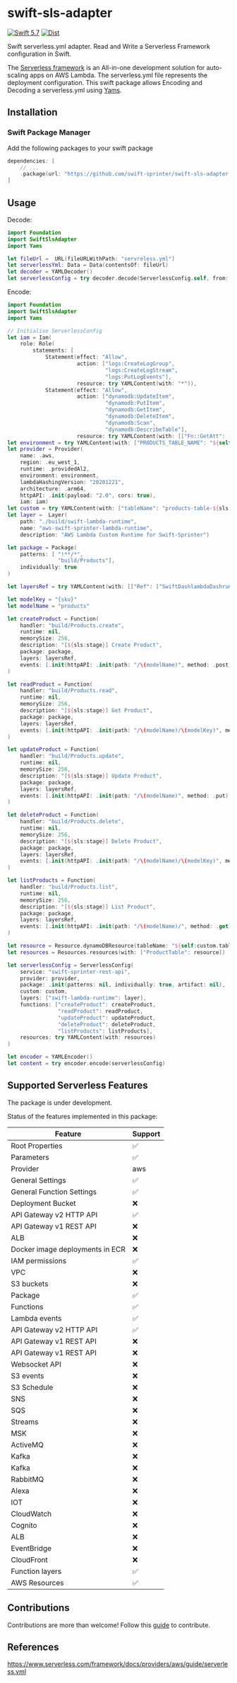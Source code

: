 # swift-sls-adapter

[![Swift 5.7](https://img.shields.io/badge/Swift-5.7-orange.svg)](https://swift.org/download/) 
[![Dist](https://github.com/swift-sprinter/swift-sls-adapter/actions/workflows/swift-test.yml/badge.svg)](https://github.com/swift-sprinter/swift-sls-adapter/actions/workflows/swift-test.yml)

Swift serverless.yml adapter. Read and Write a Serverless Framework configuration in Swift.


The [Serverless framework](https://www.serverless.com) is an All-in-one development solution for auto-scaling apps on AWS Lambda.
The serverless.yml file represents the deployment configuration.
This swift package allows Encoding and Decoding a serverless.yml using [Yams](https://github.com/jpsim/Yams).


## Installation

### Swift Package Manager

Add the following packages to your swift package
```swift
dependencies: [
    // ...
    .package(url: "https://github.com/swift-sprinter/swift-sls-adapter.git", from: "0.1.0")
]
```

## Usage

Decode:
```swift
import Foundation
import SwiftSlsAdapter
import Yams

let fileUrl =  URL(fileURLWithPath: "servreless.yml")
let serverlessYml: Data = Data(contentsOf: fileUrl)
let decoder = YAMLDecoder()
let serverlessConfig = try decoder.decode(ServerlessConfig.self, from: serverlessYml)
```

Encode:
```swift
import Foundation
import SwiftSlsAdapter
import Yams

// Initialise ServerlessConfig
let iam = Iam(
    role: Role(
        statements: [
            Statement(effect: "Allow",
                      action: ["logs:CreateLogGroup",
                               "logs:CreateLogStream",
                               "logs:PutLogEvents"],
                      resource: try YAMLContent(with: "*")),
            Statement(effect: "Allow",
                      action: ["dynamodb:UpdateItem",
                               "dynamodb:PutItem",
                               "dynamodb:GetItem",
                               "dynamodb:DeleteItem",
                               "dynamodb:Scan",
                               "dynamodb:DescribeTable"],
                      resource: try YAMLContent(with: [["Fn::GetAtt": ["ProductsTable", "Arn"]]]))]))
let environment = try YAMLContent(with: ["PRODUCTS_TABLE_NAME": "${self:custom.tableName}"])
let provider = Provider(
    name: .aws,
    region: .eu_west_1,
    runtime: .providedAl2,
    environment: environment,
    lambdaHashingVersion: "20201221",
    architecture: .arm64,
    httpAPI: .init(payload: "2.0", cors: true),
    iam: iam)
let custom = try YAMLContent(with: ["tableName": "products-table-${sls:stage}"])
let layer =  Layer(
    path: "./build/swift-lambda-runtime",
    name: "aws-swift-sprinter-lambda-runtime",
    description: "AWS Lambda Custom Runtime for Swift-Sprinter")

let package = Package(
    patterns: [ "!**/*",
                "build/Products"],
    individually: true
)

let layersRef = try YAMLContent(with: [["Ref": ["SwiftDashlambdaDashruntimeLambdaLayer"]]])

let modelKey = "{sku}"
let modelName = "products"

let createProduct = Function(
    handler: "build/Products.create",
    runtime: nil,
    memorySize: 256,
    description: "[${sls:stage}] Create Product",
    package: package,
    layers: layersRef,
    events: [.init(httpAPI: .init(path: "/\(modelName)", method: .post))]
)

let readProduct = Function(
    handler: "build/Products.read",
    runtime: nil,
    memorySize: 256,
    description: "[${sls:stage}] Get Product",
    package: package,
    layers: layersRef,
    events: [.init(httpAPI: .init(path: "/\(modelName)/\(modelKey)", method: .get))]
)

let updateProduct = Function(
    handler: "build/Products.update",
    runtime: nil,
    memorySize: 256,
    description: "[${sls:stage}] Update Product",
    package: package,
    layers: layersRef,
    events: [.init(httpAPI: .init(path: "/\(modelName)", method: .put))]
)

let deleteProduct = Function(
    handler: "build/Products.delete",
    runtime: nil,
    memorySize: 256,
    description: "[${sls:stage}] Delete Product",
    package: package,
    layers: layersRef,
    events: [.init(httpAPI: .init(path: "/\(modelName)/\(modelKey)", method: .delete))]
)

let listProducts = Function(
    handler: "build/Products.list",
    runtime: nil,
    memorySize: 256,
    description: "[${sls:stage}] List Product",
    package: package,
    layers: layersRef,
    events: [.init(httpAPI: .init(path: "/\(modelName)/", method: .get))]
)

let resource = Resource.dynamoDBResource(tableName: "${self:custom.tableName}", key: modelKey)
let resources = Resources.resources(with: ["ProductTable": resource])

let serverlessConfig = ServerlessConfig(
    service: "swift-sprinter-rest-api",
    provider: provider,
    package: .init(patterns: nil, individually: true, artifact: nil),
    custom: custom,
    layers: ["swift-lambda-runtime": layer],
    functions: ["createProduct": createProduct,
                "readProduct": readProduct,
                "updateProduct": updateProduct,
                "deleteProduct": deleteProduct,
                "listProducts": listProducts],
    resources: try YAMLContent(with: resources)
)

let encoder = YAMLEncoder()
let content = try encoder.encode(serverlessConfig)
```

## Supported Serverless Features

The package is under development.

Status of the features implemented in this package:

| Feature                         | Support |
|---------------------------------|---------|
| Root Properties                 | ✅ |
| Parameters                      | ✅ |
| Provider                        | aws |
| General Settings                | ✅ |
| General Function Settings       | ✅ |
| Deployment Bucket               | ❌ |
| API Gateway v2 HTTP API         | ✅ |
| API Gateway v1 REST API         | ❌ |
| ALB                             | ❌ |
| Docker image deployments in ECR | ❌ |
| IAM permissions                 | ✅ |
| VPC                             | ❌ |
| S3 buckets                      | ❌ |
| Package                         | ✅ |
| Functions                       | ✅ |
| Lambda events                   | ✅ |
| API Gateway v2 HTTP API         | ✅ |
| API Gateway v1 REST API         | ❌ |
| API Gateway v1 REST API         | ❌ |
| Websocket API                   | ❌ |
| S3 events                       | ❌ |
| S3 Schedule                     | ❌ |
| SNS                             | ❌ |
| SQS                             | ❌ |
| Streams                         | ❌ |
| MSK                             | ❌ |
| ActiveMQ                        | ❌ |
| Kafka                           | ❌ |
| Kafka                           | ❌ |
| RabbitMQ                        | ❌ |
| Alexa                           | ❌ |
| IOT                             | ❌ |
| CloudWatch                      | ❌ |
| Cognito                         | ❌ |
| ALB                             | ❌ |
| EventBridge                     | ❌ |
| CloudFront                      | ❌ |
| Function layers                 | ✅ |
| AWS Resources                   | ✅ |

## Contributions

Contributions are more than welcome! Follow this [guide](https://github.com/swift-sprinter/swift-sls-adapter/blob/main/CONTRIBUTING.md) to contribute.

## References

https://www.serverless.com/framework/docs/providers/aws/guide/serverless.yml
